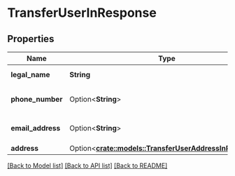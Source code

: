 # TransferUserInResponse

## Properties

Name | Type | Description | Notes
------------ | ------------- | ------------- | -------------
**legal_name** | **String** | The user's legal name. | 
**phone_number** | Option<**String**> | The user's phone number. | 
**email_address** | Option<**String**> | The user's email address. | 
**address** | Option<[**crate::models::TransferUserAddressInResponse**](TransferUserAddressInResponse.md)> |  | 

[[Back to Model list]](../README.md#documentation-for-models) [[Back to API list]](../README.md#documentation-for-api-endpoints) [[Back to README]](../README.md)


